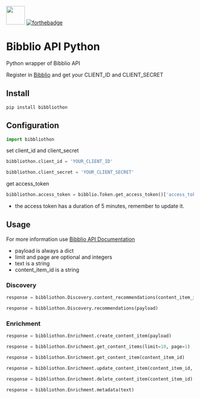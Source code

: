 <img src="https://avatars2.githubusercontent.com/u/13437736?v=3&s=200" width="50px"> [![forthebadge](http://forthebadge.com/images/badges/built-with-love.svg)](http://proversity.org)

# Bibblio API Python
Python wrapper of Bibblio API

Register in [Bibblio](bibblio.org) and get your CLIENT_ID and CLIENT_SECRET

## Install
```pip install bibbliothon```

## Configuration
```python
import bibbliothon
```

set client_id and client_secret

```python
bibbliothon.client_id = 'YOUR_CLIENT_ID'
```

```python
bibbliothon.client_secret = 'YOUR_CLIENT_SECRET'
```

get access_token

```python
bibbliothon.access_token = bibblio.Token.get_access_token()['access_token']
```

* the access token has a duration of 5 minutes, remember to update it.

## Usage

For more information use [Bibblio API Documentation](http://docs.bibblio.apiary.io/)
* payload is always a dict
* limit and page are optional and integers
* text is a string
* content_item_id is a string

### Discovery

```python
response = bibbliothon.Discovery.content_recommendations(content_item_id)
```

```python
response = bibbliothon.Discovery.recommendations(payload)
```

### Enrichment

```python
response = bibbliothon.Enrichment.create_content_item(payload)
```

```python
response = bibbliothon.Enrichment.get_content_items(limit=10, page=1)
```

```python
response = bibbliothon.Enrichment.get_content_item(content_item_id)
```

```python
response = bibbliothon.Enrichment.update_content_item(content_item_id, payload)
```

```python
response = bibbliothon.Enrichment.delete_content_item(content_item_id)
```

```python
response = bibbliothon.Enrichment.metadata(text)
```
